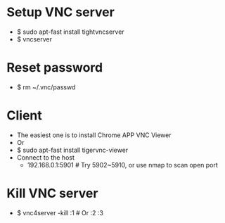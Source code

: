 Setup VNC server
=====
* $ sudo apt-fast install tightvncserver
* $ vncserver

Reset password
=====
* $ rm ~/.vnc/passwd

Client
=====
* The easiest one is to install Chrome APP VNC Viewer
* Or
* $ sudo apt-fast install tigervnc-viewer
* Connect to the host
    * 192.168.0.1:5901 # Try 5902~5910, or use nmap to scan open port

Kill VNC server
=====
* $ vnc4server -kill :1 # Or :2 :3
